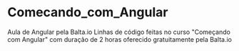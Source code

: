 # Comecando_com_Angular
Aula de Angular pela Balta.io
Linhas de código feitas no curso "Começando com Angular" com duração de 2 horas oferecido gratuitamente pela Balta.io